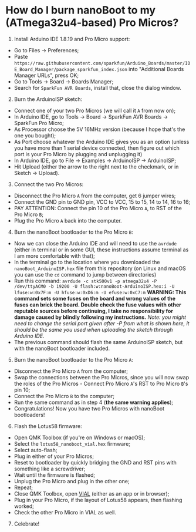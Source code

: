 # How do I burn nanoBoot to my (ATmega32u4-based) Pro Micros?

1. Install Arduino IDE 1.8.19 and Pro Micro support:
  - Go to Files -> Preferences;
  - Paste `https://raw.githubusercontent.com/sparkfun/Arduino_Boards/master/IDE_Board_Manager/package_sparkfun_index.json` into "Additional Boards Manager URLs", press OK;
  - Go to Tools -> Board -> Boards Manager;
  - Search for `SparkFun AVR Boards`, install that, close the dialog window.
2. Burn the ArduinoISP sketch:
  - Connect one of your two Pro Micros (we will call it `A` from now on);
  - In Arduino IDE, go to Tools -> Board -> SparkFun AVR Boards -> SparkFun Pro Micro;
  - As Processor choose the 5V 16MHz version (because I hope that's the one you bought);
  - As Port choose whatever the Arduino IDE gives you as an option (unless you have more than 1 serial device connected, then figure out which port is your Pro Micro by plugging and unplugging it)
  - In Arduino IDE, go to File -> Examples -> ArduinoISP -> ArduinoISP;
  - Hit Upload (either the arrow to the right next to the checkmark, or in Sketch -> Upload).
3. Connect the two Pro Micros:
  - Disconnect the Pro Micro `A` from the computer, get 6 jumper wires;
  - Connect the GND pin to GND pin, VCC to VCC, 15 to 15, 14 to 14, 16 to 16;
  - PAY ATTENTION: Connect the pin 10 of the Pro Micro `A`, to RST of the Pro Micro `B`;
  - Plug the Pro Micro `A` back into the computer.
4. Burn the nanoBoot bootloader to the Pro Micro `B`:
  - Now we can close the Arduino IDE and will need to use the `avrdude` (either in terminal or in some GUI, these instructions assume terminal as I am more comfortable with that);
  - In the terminal go to the location where you downloaded the `nanoBoot_ArduinoISP.hex` file from this repository (on Linux and macOS you can use the `cd` command to jump between directories)
  - Run this command: `avrdude -c stk500v1 -p atmega32u4 -P /dev/ttyACM0 -b 19200 -U flash:w:nanoBoot-ArduinoISP.hex:i -U lfuse:w:0x7F:m -U hfuse:w:0xD6:m -U efuse:w:0xC7:m` **WARNING: This command sets some fuses on the board and wrong values of the fuses can brick the board. Double check the fuse values with other reputable sources before continuing, I take no responsibility for damage caused by blindly following my instructions.** *Note: you might need to change the serial port given after -P from what is shown here, it should be the same you used when uploading the sketch through Arduino IDE.*
  - The previous command should flash the same ArduinoISP sketch, but with the nanoBoot bootloader included.
5. Burn the nanoBoot bootloader to the Pro Micro `A`:
  - Disconnect the Pro Micro `A` from the computer;
  - Swap the connections between the Pro Micros, since you will now swap the roles of the Pro Micros - Connect Pro Micro `A`'s RST to Pro Micro `B`'s pin 10;
  - Connect the Pro Micro `B` to the computer;
  - Run the same command as in step 4 (**the same warning applies**);
  - Congratulations! Now you have two Pro Micros with nanoBoot bootloaders!
6. Flash the Lotus58 firmware:
  - Open QMK Toolbox (if you're on Windows or macOS);
  - Select the `lotus58_nanoboot_vial.hex` firmware;
  - Select auto-flash;
  - Plug in either of your Pro Micros;
  - Reset to bootloader by quickly bridging the GND and RST pins with something like a screwdriver;
  - Wait until the firmware is flashed;
  - Unplug the Pro Micro and plug in the other one;
  - Repeat;
  - Close QMK Toolbox, open [VIAL](https://get.vial.today/) (either as an app or in browser);
  - Plug in your Pro Micro, if the layout of Lotus58 appears, then flashing worked;
  - Check the other Pro Micro in VIAL as well.
7. Celebrate!
